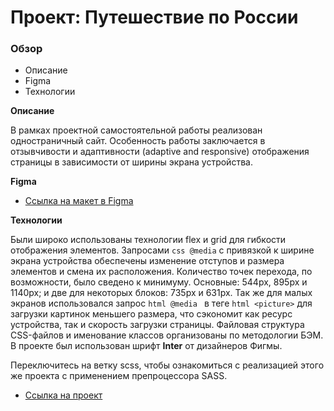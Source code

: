 # Проект: Путешествие по России

### Обзор

- Описание
- Figma
- Технологии

**Описание**

В рамках проектной самостоятельной работы реализован одностраничный сайт. Особенность работы заключается в отзывчивости и адаптивности (adaptive and responsive) отображения страницы в зависимости от ширины экрана устройства.

**Figma**

- [Ссылка на макет в Figma](https://www.figma.com/file/5S2WSbEFL6awjVWJ0NWL8Q/Sprint-3_-Russia-_-desktop-mobile?node-id=28503%3A0)

**Технологии**

Были широко использованы технологии flex и grid для гибкости отображения элементов. Запросами `css @media` с привязкой к ширине экрана устройства обеспечены изменение отступов и размера элементов и смена их расположения. Количество точек перехода, по возможности, было сведено к минимуму. Основные: 544px, 895px и 1140px; и две для некоторых блоков: 735px и 631px. Так же для малых экранов использовался запрос `html @media ` в теге `html <picture>` для загрузки картинок меньшего размера, что сэкономит как ресурс устройства, так и скорость загрузки страницы. Файловая структура CSS-файлов и именование классов организованы по методологии БЭМ.
В проекте был использован шрифт **Inter** от дизайнеров Фигмы.

Переключитесь на ветку scss, чтобы ознакомиться с реализацией этого же проекта с применением препроцессора SASS.

- [Ссылка на проект](https://ivan1vasilyev.github.io/russian-travel/index.html)
